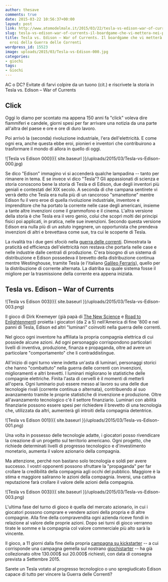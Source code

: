 ```yaml
---
author: thesave
comments: true
date: 2015-03-22 10:56:37+00:00
layout: post
link: http://www.atomodelmale.it/2015/03/22/tesla-vs-edison-war-of-currents-il-boardgame-che-vi-mettera-nei-panni-degli-eroi-della-guerra-delle-correnti/
slug: tesla-vs-edison-war-of-currents-il-boardgame-che-vi-mettera-nei-panni-degli-eroi-della-guerra-delle-correnti
title: Tesla vs. Edison – War of Currents. Il boardgame che vi metterà nei panni degli
  eroi della Guerra delle Correnti
wordpress_id: 15523
image: uploads/2015/03/Tesla-vs-Edison-000.jpg
categories:
- giochi
tags:
- Giochi
---
```


AC o DC? Evitate di farvi colpire da un tuono (cit.) e riscrivete la storia in Tesla vs. Edison – War of Currents

## Click

Oggi lo diamo per scontato ma appena 150 anni fa "click" voleva dire fiammiferi e candele, giorni spesi per far arrivare una notizia da una parte all'altra del paese e ore e ore di duro lavoro.

Poi arrivò la (seconda) rivoluzione industriale, l'era dell'elettricità. E come ogni era, anche questa ebbe eroi, pionieri e inventori che contribuirono a trasformare il mondo di allora in quello di oggi.

![Tesla vs Edison 000]({{ site.baseurl }}/uploads/2015/03/Tesla-vs-Edison-000.jpg)

Se dico "Edison" immagino vi si accenderà qualche lampadina -- tanto per rimanere in tema. E se invece vi dico "Tesla"? Gli appassionati di scienza e storia conoscono bene la storia di Tesla e di Edison, due degli inventori più geniali e contestati del XIX secolo. A seconda di che campana sentirete vi verrà detto che Tesla era nulla più di un rancoroso "smanettone" mentre Edison fu il vero eroe di quella rivoluzione industriale, inventore e imprenditore che ha portato la corrente nelle case degli americani, insieme a tante altre invenzioni come il grammofono e il cinema. L'altra versione della storia è che Tesla era il vero genio, colui che scoprì molti dei principi fisici poi applicati, in pratica, nelle sue invenzioni. Secondo questa versione Edison era nulla più di un astuto ingegnere, un opportunista che prendeva invenzioni di altri e brevettava come sue, tra cui le scoperte di Tesla.

La rivalità tra i due geni sfociò nella [guerra delle correnti](http://it.wikipedia.org/wiki/Guerra_delle_correnti). Dimostrata la praticità ed efficienza dell'elettricità non restava che portarla nelle case e nelle industrie dalle centrali di produzione. C'era bisogno di un sistema di distribuzione e Edison possedeva il brevetto della distribuzione continua mentre Westinghouse, tramite Tesla (e l'italiano [Galileo Ferraris](http://it.wikipedia.org/wiki/Galileo_Ferraris)), quello per la distribuzione di corrente alternata. La diatriba su quale sistema fosse il migliore per la trasmissione della corrente era appena iniziata.

## Tesla vs. Edison – War of Currents

![Tesla vs Edison 003]({{ site.baseurl }}/uploads/2015/03/Tesla-vs-Edison-003.png)

Il gioco di Dirk Knemeyer (già papà di [The New Science](https://www.kickstarter.com/projects/cqgames/the-new-science) e [Road to Enlightenment](https://www.kickstarter.com/projects/knemeyer/road-to-enlightenment)) proietta i giocatori (da 2 a 5) nell'America di fine '800 e nei panni di Tesla, Edison ed altri "luminari" coinvolti nella guerra delle correnti.

Nel gioco ogni inventore ha affiliata la propria compagnia elettrica di cui possiede alcune azioni. Ad ogni personaggio corrispondono particolari livelli di inventiva, produzione, finanza e propaganda, oltre ad avere un particolare "comportamento" che li contraddistingue.

All'inizio di ogni turno viene indetta un'asta di luminari, personaggi storici che hanno "combattuto" nella guerra delle correnti con invenzioni, miglioramenti e altri brevetti. I luminari migliorano le statistiche delle compagnie elettriche. Finita l'asta di cervelli è il momenti di metterli all'opera. Ogni luminario può essere messo al lavoro su una delle due tecnologie rivali (corrente continua o alternata), contribuendo al suo avanzamento tramite le proprie statistiche di invenzione e produzione. Oltre all'avanzamento tecnologico c'è il settore finanziario. Luminari con abilità finanziarie possono essere spesi per richiedere il brevetto di una tecnologia che, utilizzata da altri, aumenterà gli introiti della compagnia detentrice.

![Tesla vs Edison 001]({{ site.baseurl }}/uploads/2015/03/Tesla-vs-Edison-001.png)

Una volta in possesso delle tecnologie adatte, i giocatori posso rivendicare la creazione di un progetto sul territorio americano. Ogni progetto, che richiede determinati livelli di progresso tecnologico e d'investimento monetario, aumenta il valore azionario della compagnia.

Ma attenzione, perché non bastano solo tecnologia e soldi per avere successo. I vostri opponenti possono sfruttare la "propaganda" per far crollare la credibilità della compagnia agli occhi del pubblico. Maggiore è la stima e maggiore saliranno le azioni della compagnia. Inversi, una cattiva reputazione farà crollare il valore delle azioni della compagnia.

![Tesla vs Edison 003]({{ site.baseurl }}/uploads/2015/03/Tesla-vs-Edison-003.png)

L'ultima fase del turno di gioco è quella del mercato azionario, in cui i giocatori possono comprare e vendere azioni della propria e di altre compagnie. Alla fine della compravendita ogni azienda riceve fondi in relazione al valore delle proprie azioni. Dopo sei turni di gioco verranno tirate le somme e la compagnia col valore commerciale più alto sarà la vincente.

Il gioco, a 11 giorni dalla fine della propria [campagna su kickstarter](https://www.kickstarter.com/projects/artana/tesla-vs-edison/description)
-- a cui corrisponde una campagna gemella sul nostrano [giochistarter](http://www.giochistarter.it/scheda.php?item=1000041&crowd=1&lingua=1) -- ha già collezionato oltre 130.000$ sui 20.000$ richiesti, con data di consegna prevista a Settembre 2015.

Sarete un Tesla votato al progresso tecnologico o uno spregiudicato Edison capace di tutto per vincere la Guerra delle Correnti?
